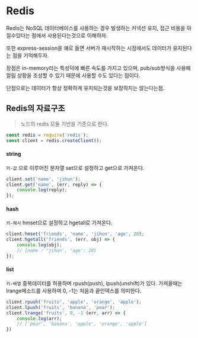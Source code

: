 # Redis

Redis는 NoSQL 데이터베이스를 사용하는 경우 발생하는 커넥션 유지, 접근 비용을 아낄수있다는 점에서 사용된다는것으로 이해하자.

또한 express-session을 예로 들면 서버가 재시작하는 시점에서도 데이터가 유지된다는 점을 기억해두자.

장점은 in-memory라는 특성덕에 빠른 속도를 가지고 있으며, pub/sub방식을 사용해 알림 상황을 조성할 수 있기 때문에 사용할 수도 있다는 점이다.

단점으로는 데이터가 항상 정확하게 유지되는것을 보장하지는 않는다는점.

## Redis의 자료구조
> 노드의 redis 모듈 기반을 기준으로 한다.

```js
const redis = require('redis');
const client = redis.createClient();
```

#### string
`키-값` 으로 이루어진 문자열 set으로 설정하고 get으로 가져온다.

```js
client.set('name', 'jihun');
client.get('name', (err, reply) => {
    console.log(reply);
});
```

#### hash
`키-해시` hmset으로 설정하고 hgetall로 가져온다.

```js
client.hmset('friends', 'name', 'jihun', 'age', 28);
client.hgetall('friends', (err, obj) => {
    console.log(obj);
    // {name : 'jihun', 'age': 28}
});
```

#### list
`키-배열` 중복데이터를 허용하며 rpush(push), lpush(unshift)가 있다. 가져올때는 lrange메소드를 사용하며 0, -1는 처음과 끝인덱스를 의미한다.

```js
client.rpush('fruits', 'apple', 'orange', 'apple');
client.lpush('fruits', 'banana', 'pear');
client.lrange('fruits', 0, -1 (err, arr) => {
    console.log(arr);
    // ['pear', 'banana', 'apple', 'orange', 'apple']
})